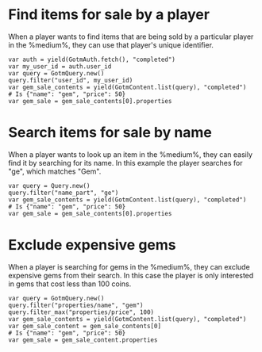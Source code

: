 # Find items for sale by a player

When a player wants to find items that are being sold by a particular player in the %medium%, they can use that player's unique identifier.

```gdscript
var auth = yield(GotmAuth.fetch(), "completed")
var my_user_id = auth.user_id
var query = GotmQuery.new()
query.filter("user_id", my_user_id)
var gem_sale_contents = yield(GotmContent.list(query), "completed")
# Is {"name": "gem", "price": 50}
var gem_sale = gem_sale_contents[0].properties
```

# Search items for sale by name

When a player wants to look up an item in the %medium%, they can easily find it by searching for its name. In this example the player searches for "ge", which matches "Gem".

```gdscript
var query = Query.new()
query.filter("name_part", "ge")
var gem_sale_contents = yield(GotmContent.list(query), "completed")
# Is {"name": "gem", "price": 50}
var gem_sale = gem_sale_contents[0].properties
```

# Exclude expensive gems

When a player is searching for gems in the %medium%, they can exclude expensive gems from their search. In this case the player is only interested in gems that cost less than 100 coins.

```gdscript
var query = GotmQuery.new()
query.filter("properties/name", "gem")
query.filter_max("properties/price", 100)
var gem_sale_contents = yield(GotmContent.list(query), "completed")
var gem_sale_content = gem_sale_contents[0]
# Is {"name": "gem", "price": 50}
var gem_sale = gem_sale_content.properties
```

